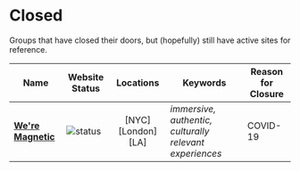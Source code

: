 # Closed

Groups that have closed their doors, but (hopefully) still have active sites for reference.

| Name                                            | Website Status                                                                                                                                            |       Locations        | Keywords                                                | Reason for Closure |
| ----------------------------------------------- | --------------------------------------------------------------------------------------------------------------------------------------------------------- | :--------------------: | ------------------------------------------------------- | ------------------ |
| **[We're Magnetic](https://weremagnetic.com/)** | ![status](https://img.shields.io/website?down_color=lightgray&down_message=offline&up_color=blue&up_message=online&url=https%3A%2F%2Fweremagnetic.com%2F) | \[NYC] \[London] \[LA] | _immersive, authentic, culturally relevant experiences_ | COVID-19           |
